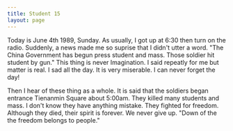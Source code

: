 ```yaml
---
title: Student 15
layout: page
---
```

Today is June 4th 1989, Sunday.  As usually, I got up at 6:30 then turn on the radio.  Suddenly, a news made me so suprise that I didn't utter a word.  "The China Government has begun press student and mass.  Those soldier hit student by gun."  This thing is never Imagination.  I said repeatly for me but matter is real.  I sad all the day.  It is very miserable.  I can never forget the day!

Then I hear of these thing as a whole.  It is said that the soldiers began entrance Tienanmin Square about 5:00am.  They killed many students and mass.  I don't know they have anything mistake.  They fighted for freedom.  Although they died, their spirit is forever.  We never give up.  "Down of the         the freedom belongs to people."